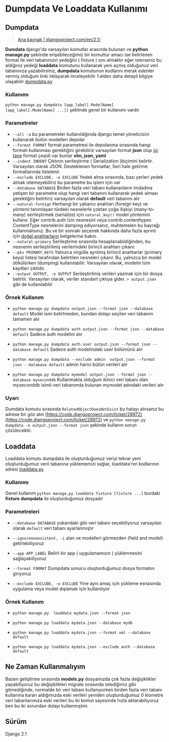 # Dumpdata Ve Loaddata Kullanımı

## Dumpdata
> [Ana kaynak | djangoproject.com/en/2.1/](https://docs.djangoproject.com/en/2.1/ref/django-admin/#dumpdata)

**Dumdata** django'da varsayılan komutlar arasında bulunan ve **python manage.py** şeklinde erişebileceğimiz bir komuttur amacı ise belirlenen format ile veri tabanınızın yedeğini ( fixture ) sını almaktır eğer isterseniz bu aldığınız yedeği **loaddata** komutunu kullanarak yeni açmış olduğunuz veri tabanınıza yazabilirsiniz, **dumpdata** komutunun kodlarını merak edenler vermiş olduğum linki tıklayarak inceleyebilir 1.elden daha detaylı bilgiye ulaşabilir [dumpdata.py](https://github.com/django/django/blob/master/django/core/management/commands/dumpdata.py)

### Kullanımı
`python manage.py dumpdata [app_label[.ModelName] [app_label[.ModelName] ...]]` şeklinde genel bir kullanımı vardır

### Parametreler
- `--all -a` bu parametreler kullanıldığında django temel yöneticisini kullanarak bütün modelleri depolar
- `--format FORMAT` format parametresi ile depolanma sırasında hangi formatı kullanması gerektiğini girebiliriz varsayılan format **json** olup [üç tane](https://docs.djangoproject.com/en/2.1/topics/serialization/#serialization-formats) format çeşidi var bunlar **xlm, json, yaml**
- `--indent INDENT` Çıktının serileştirme ( Serialization )biçimini belirtir. Varsayılan olarak JSON. Desteklenen formatlar, Seri hale getirme formatlarında listelenir.
- `--exclude EXCLUDE, -e EXCLUDE` Yedek alma sırasında, bazı yerleri yedek almak istemeyebiliriz bu parametre bu işlem için var
- `--database DATABASE` Birden fazla veri tabanı kullananların imdadına yetişen bir parametre olup hangi veri tabanını kullanarak yedek alması gerektiğini belirtiriz varsayılan olarak **default** veri tabanını alır
- `--natural-foreign` Herhangi bir yabancı anahtarı (foreign key) ve yöntemi tanımlayan türdeki nesnelerle çoktan çoğa ilişkiyi (many-to-many) serileştirmek (serialize) için `natural_key()` model yöntemini kullanır. Eğer contrib.auth İzin nesnesini veya contrib.contenttypes ContentType nesnelerini damping ediyorsanız, muhtemelen bu bayrağı kullanmalısınız. Bu ve bir sonraki seçenek hakkında daha fazla ayrıntı için [doğal anahtarların](https://docs.djangoproject.com/en/2.1/topics/serialization/#topics-serialization-natural-keys) belgelerine bakın.
- `--natural-primary` Serileştirme sırasında hesaplanabildiğinden, bu nesnenin serileştirilmiş verilerindeki birincil anahtarı çıkarır.
- `--pks PRIMARY_KEYS` Yalnızca virgülle ayrılmış birincil anahtarlar (primary keys) listesi tarafından belirtilen nesneleri çıkarır. Bu, yalnızca bir model dökülürken (dumping) kullanılabilir. Varsayılan olarak, modelin tüm kayıtları çıktıdır.
- `--output OUTPUT, -o OUTPUT` Serileştirilmiş verileri yazmak için bir dosya belirtir. Varsayılan olarak, veriler standart çıktıya gider. `> output.json` gibi de kullanılabilir

### Örnek Kullanım
- `python manage.py dumpdata output.json --format json --database default`
Model ismi belirtmeden, bundan dolayı seçilen veri tabanını tamamen alır

- `python manage.py dumpdata auth output.json --format json --database default`
Sadece auth modelini alır

- `python manage.py dumpdata auth.user output.json --format json --database default`
Sadece auth modelindeki user bölümünü alır

- `python manage.py dumpdata --exclude admin  output.json --format json --database default`
admin harici bütün verileri alır

- `python manage.py dumpdata mymodel output.json --format json --database myseconddb`
Kullanmakta olduğum ikinici veri tabanı olan myseconddb isimli veri tabanımda bulunan mymodel adındaki verileri alır

### Uyarı
Dumdata komutu sırasında `RelatedObjectDoesNotExist` bu hatayı alırsanız bu adrese bir göz atın [https://code.djangoproject.com/ticket/28972](https://code.djangoproject.com/ticket/28972) ve `python manage.py  dumpdata -o output.json --format json` şekinde kullanın sorun çözülecektir.

## Loaddata
Loaddata komutu dumpdata ile oluşturduğumuz veriyi tekrar yeni oluşturduğumuz verii tabanına yüklememizi sağlar, loaddata'nın kodlarının adresi [loaddata.py](https://github.com/django/django/blob/master/django/core/management/commands/loaddata.py)

### Kullanımı
Genel kullanım `python manage.py loaddata fixture [fixture ...]` burdaki **fixture** **dumpdata** ile oluşturduğumuz dosyadır

### Parametreleri
- `--database DATABASE` yukarıdaki gibi veri tabanı seçebiliyoruz varsayılan olarak `default` veri tabanı ayarlanmıştır

- `--ignorenonexistent, -i`
alan ve modelleri görmezden (field and model) getirtebiliyoruz

- `--app APP_LABEL`
Belirli bir app ( uygulamamızın ) yüklenmesini sağlayabiliyoruz

- `--format FORMAT`
Dumpdata sonucu oluşturduğumuz dosya formatını giriyoruz

- `--exclude EXCLUDE, -e EXCLUDE`
Yine aynı amaç için yükleme esnasında uygulama veya model dışlamak için kullanılıyor

### Örnek Kullanım
- `python manage.py  loaddata mydata.json --format json`

- `python manage.py loaddata mydata.json --database mydb`

- `python manage.py loaddata mydata.json --format xml --database default`

- `python manage.py loaddata mydata.json --exclude auth --database default`

## Ne Zaman Kullanmalıyım
Bazen geliştirme sırasında **models.py** dosyamızda çok fazla değişiklikler yapabiliyoruz bu değişiklikleri migrate sırasında istediğimiz gibi gitmediğinde, normalde bir veri tabanı kullanıyorken birden fazla veri tabanı kullanma kararı aldığımızda eski verileri yeniden oluşturduğumuz 0 klometre veri tabanlarımıza eski verileri bu iki komut sayesinde hızla aktarabiliyoruz ben bu iki sorundan dolayı kullanmıştım.

## Sürüm
Django 2.1
